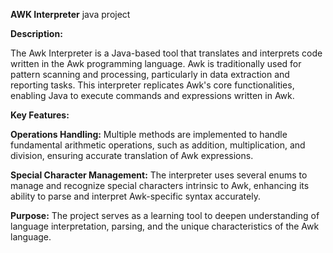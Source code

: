 **AWK Interpreter**
java project


**Description:**

The Awk Interpreter is a Java-based tool that translates and interprets code written in the Awk programming language. 
Awk is traditionally used for pattern scanning and processing, particularly in data extraction and reporting tasks. 
This interpreter replicates Awk's core functionalities, enabling Java to execute commands and expressions written in Awk.

**Key Features:**

**Operations Handling:** Multiple methods are implemented to handle fundamental arithmetic operations, such as addition, multiplication, and division, ensuring accurate translation of Awk expressions.

**Special Character Management:** The interpreter uses several enums to manage and recognize special characters intrinsic to Awk, enhancing its ability to parse and interpret Awk-specific syntax accurately.

**Purpose:**
The project serves as a learning tool to deepen understanding of language interpretation, parsing, and the unique characteristics of the Awk language.
